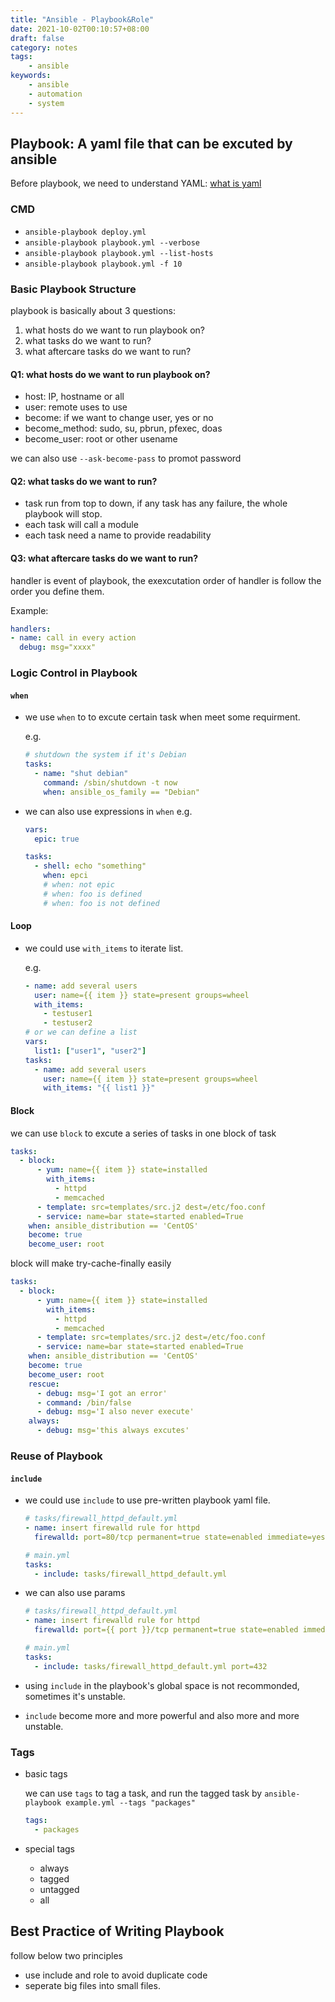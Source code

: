 ```yaml
---
title: "Ansible - Playbook&Role"
date: 2021-10-02T00:10:57+08:00
draft: false
category: notes
tags:
    - ansible
keywords:
    - ansible
    - automation
    - system
---
```


## Playbook: A yaml file that can be excuted by ansible
Before playbook, we need to understand YAML: [what is yaml](https://www.redhat.com/en/topics/automation/what-is-yaml)

### CMD
- ```ansible-playbook deploy.yml```
- ```ansible-playbook playbook.yml --verbose```
- ```ansible-playbook playbook.yml --list-hosts```
- ```ansible-playbook playbook.yml -f 10```

### Basic Playbook Structure
playbook is basically about 3 questions:
1. what hosts do we want to run playbook on?
2. what tasks do we want to run?
3. what aftercare tasks do we want to run?

#### Q1: what hosts do we want to run playbook on?
- host: IP, hostname or all
- user: remote uses to use
- become: if we want to change user, yes or no
- become_method: sudo, su, pbrun, pfexec, doas
- become_user: root or other usename

we can also use `--ask-become-pass` to promot password

#### Q2: what tasks do we want to run?
- task run from top to down, if any task has any failure, the whole playbook will stop.
- each task will call a module
- each task need a name to provide readability

#### Q3: what aftercare tasks do we want to run?
handler is event of playbook, the exexcutation order of handler is follow the order you define them.

Example:
```yaml
handlers:
- name: call in every action
  debug: msg="xxxx"
```




### Logic Control in Playbook

#### `when`

- we use `when` to to excute certain task when meet some requirment.

  e.g.
  ```yaml
  # shutdown the system if it's Debian
  tasks:
    - name: "shut debian"
      command: /sbin/shutdown -t now
      when: ansible_os_family == "Debian"
  ```
- we can also use expressions in `when`
  e.g.
  ```yaml
  vars:
    epic: true
  
  tasks:
    - shell: echo "something"
      when: epci
      # when: not epic
      # when: foo is defined
      # when: foo is not defined

  ```

#### Loop

- we could use `with_items` to iterate list.

  e.g.
  ```yaml
  - name: add several users
    user: name={{ item }} state=present groups=wheel
    with_items:
      - testuser1
      - testuser2
  # or we can define a list
  vars:
    list1: ["user1", "user2"]
  tasks:
    - name: add several users
      user: name={{ item }} state=present groups=wheel
      with_items: "{{ list1 }}"
  ```

#### Block

we can use `block` to excute a series of tasks in one block of task
```yaml
tasks:
  - block:
      - yum: name={{ item }} state=installed
        with_items:
          - httpd
          - memcached
      - template: src=templates/src.j2 dest=/etc/foo.conf
      - service: name=bar state=started enabled=True
    when: ansible_distribution == 'CentOS'
    become: true
    become_user: root
```

block will make try-cache-finally easily
```yaml
tasks:
  - block:
      - yum: name={{ item }} state=installed
        with_items:
          - httpd
          - memcached
      - template: src=templates/src.j2 dest=/etc/foo.conf
      - service: name=bar state=started enabled=True
    when: ansible_distribution == 'CentOS'
    become: true
    become_user: root
    rescue: 
      - debug: msg='I got an error'
      - command: /bin/false
      - debug: msg='I also never execute'
    always:
      - debug: msg='this always excutes'
```

### Reuse of Playbook

#### `include`

- we could use `include` to use pre-written playbook yaml file.

  ```yaml
  # tasks/firewall_httpd_default.yml
  - name: insert firewalld rule for httpd
    firewalld: port=80/tcp permanent=true state=enabled immediate=yes

  # main.yml
  tasks:
    - include: tasks/firewall_httpd_default.yml
  ```
- we can also use params
  ```yaml
  # tasks/firewall_httpd_default.yml
  - name: insert firewalld rule for httpd
    firewalld: port={{ port }}/tcp permanent=true state=enabled immediate=yes

  # main.yml
  tasks:
    - include: tasks/firewall_httpd_default.yml port=432
  ```
- using `include` in the playbook's global space is not recommonded, sometimes it's unstable.

- `include` become more and more powerful and also more and more unstable.

### Tags

- basic tags

  we can use `tags` to tag a task,   and run the tagged task by `ansible-playbook example.yml --tags "packages"`
  ```yaml
  tags:
    - packages
  ```

- special tags
  - always
  - tagged
  - untagged
  - all

## Best Practice of Writing Playbook
follow below two principles
- use include and role to avoid duplicate code
- seperate big files into small files.


